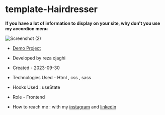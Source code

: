 # template-Hairdresser

**If you have a lot of information to display on your site, why don't you use my accordion menu**

![Screenshot (2)](https://github.com/REZA-OJAGHI-DRO/TEMPLATE-Hairdresser/assets/145910720/a6c6add3-093a-416d-a1e2-172a5d92f9cc)

- [Demo Project](https://reza-ojaghi-dro.github.io/TEMPLATE-Hairdresser/)

- Developed by reza ojaghi

- Created - 2023-09-30

- Technologies Used - Html , css , sass

- Hooks Used : useState 

- Role - Frontend

- How to reach me : with my [instagram](https://www.instagram.com/reza-ojaghi-dro) and [linkedin](https://www.linkedin.com/in/reza-ojaghi-428748280/)
